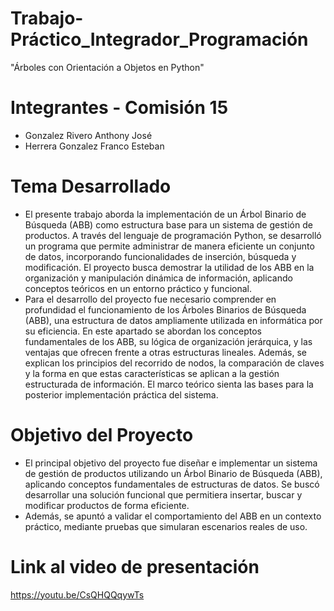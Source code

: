 # Trabajo-Práctico_Integrador_Programación
"Árboles con Orientación a Objetos en Python"

# Integrantes - Comisión 15
- Gonzalez Rivero Anthony José
- Herrera Gonzalez Franco Esteban

# Tema Desarrollado
- El presente trabajo aborda la implementación de un Árbol Binario de Búsqueda (ABB) como estructura base para un sistema de gestión de productos. A través del lenguaje de programación Python, se desarrolló un programa que permite administrar de manera eficiente un conjunto de datos, incorporando funcionalidades de inserción, búsqueda y modificación. El proyecto busca demostrar la utilidad de los ABB en la organización y manipulación dinámica de información, aplicando conceptos teóricos en un entorno práctico y funcional.
- Para el desarrollo del proyecto fue necesario comprender en profundidad el funcionamiento de los Árboles Binarios de Búsqueda (ABB), una estructura de datos ampliamente utilizada en informática por su eficiencia. En este apartado se abordan los conceptos fundamentales de los ABB, su lógica de organización jerárquica, y las ventajas que ofrecen frente a otras estructuras lineales. Además, se explican los principios del recorrido de nodos, la comparación de claves y la forma en que estas características se aplican a la gestión estructurada de información. El marco teórico sienta las bases para la posterior implementación práctica del sistema.

# Objetivo del Proyecto
- El principal objetivo del proyecto fue diseñar e implementar un sistema de gestión de productos utilizando un Árbol Binario de Búsqueda (ABB), aplicando conceptos fundamentales de estructuras de datos. Se buscó desarrollar una solución funcional que permitiera insertar, buscar y modificar productos de forma eficiente.
- Además, se apuntó a validar el comportamiento del ABB en un contexto práctico, mediante pruebas que simularan escenarios reales de uso.

# Link al video de presentación
https://youtu.be/CsQHQQqywTs
